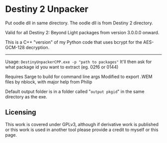 # Destiny 2 Unpacker
Put oodle dll in same directory. The oodle dll is from Destiny 2 directory.

Valid for all Destiny 2: Beyond Light packages from version 3.0.0.0 onward.

This is a C++ "version" of my Python code that uses bcrypt for the AES-GCM-128 decryption.

-----

Usage: `DestinyUnpackerCPP.exe -p "path to packages"`
It'll then ask for what package id you want to extract (eg. 02f6 or 0144)

Requires Sarge to build for command line args
Modified to export .WEM files by nblock, with major help from Philip

Default output folder is in a folder called "`output pkgid`" in the same directory as the exe. 


## Licensing

This work is covered under GPLv3, although if derivative work is published or this work is used in another tool please provide a credit to myself or this page.
